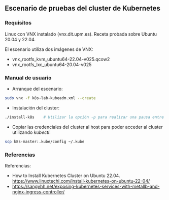 ## Escenario de pruebas del cluster de Kubernetes

### Requisitos
Linux con VNX instalado (vnx.dit.upm.es). Receta probada sobre Ubuntu 20.04 y 22.04.

El escenario utiliza dos imágenes de VNX:
- vnx_rootfs_kvm_ubuntu64-22.04-v025.qcow2
- vnx_rootfs_lxc_ubuntu64-20.04-v025

### Manual de usuario

- Arranque del escenario:
```bash
sudo vnx -f k8s-lab-kubeadm.xml --create
```
- Instalación del cluster:
```bash
./install-k8s    # Utilizar la opción -p para realizar una pausa entre los distintos pasos de la instalación
```
- Copiar las credenciales del cluster al host para poder acceder al cluster utilizando *kubectl*:
```bash
scp k8s-master:.kube/config ~/.kube
```



### Referencias

Referencias:
- How to Install Kubernetes Cluster on Ubuntu 22.04. https://www.linuxtechi.com/install-kubernetes-on-ubuntu-22-04/
- https://sangvhh.net/exposing-kubernetes-services-with-metallb-and-nginx-ingress-controller/

